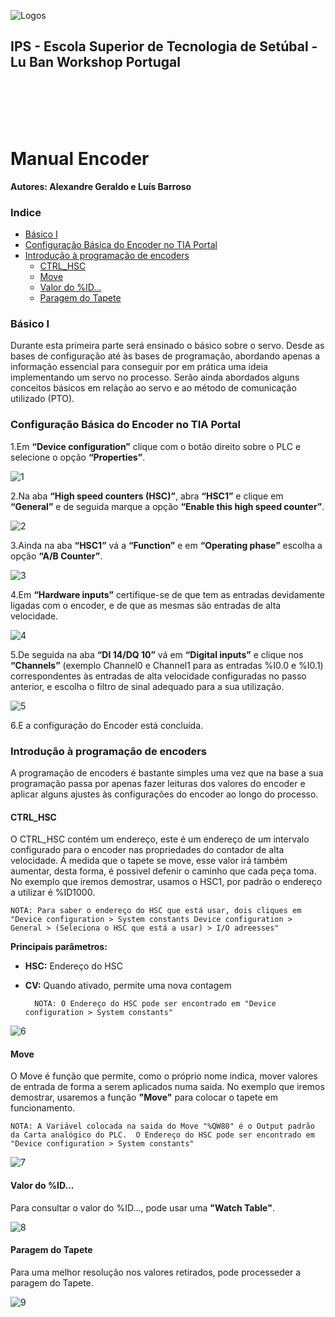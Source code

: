 ![Logos](../../equipments/manuais/logos/Logo_Luban_IPS_2.png)

<div><h2>IPS - Escola Superior de Tecnologia de Setúbal - Lu Ban Workshop Portugal<div></h2>
<br></br>
<br></br>

# Manual Encoder

**Autores: Alexandre Geraldo e Luís Barroso** 

### Indice
- [Básico I](#basico-i)
- [Configuração Básica do Encoder no TIA Portal](#configuracao-basica-do-encoder-no-tia-portal)
- [Introdução à programação de encoders](#introducao-a-programacao-de-encoders)
  - [CTRL_HSC](#ctrl-hsc)
  - [Move](#move)
  - [Valor do %ID…](#valor-do-id)
  - [Paragem do Tapete](#paragem-do-tapete)

### Básico I

Durante esta primeira parte será ensinado o básico sobre o servo. Desde as bases de configuração até às bases de programação, abordando apenas a informação essencial para conseguir por em prática uma ideia implementando um servo no processo. Serão ainda abordados alguns conceitos básicos em relação ao servo e ao método de comunicação utilizado (PTO). 

### Configuração Básica do Encoder no TIA Portal

1.Em **“Device configuration”** clique com o botão direito sobre o PLC e selecione o opção **“Properties”**.

![1](../../equipments/manuais/manual_enconder_imagens/img_conf_basica/1.png)

2.Na aba **“High speed counters (HSC)”**, abra **“HSC1”** e clique em **“General”** e de seguida marque a opção **“Enable this high speed counter”**.

![2](../../equipments/manuais/manual_enconder_imagens/img_conf_basica/2.png)

3.Ainda na aba **“HSC1”** vá a **“Function”** e em **“Operating phase”** escolha a opção **“A/B Counter”**.

![3](../../equipments/manuais/manual_enconder_imagens/img_conf_basica/3.png)

4.Em **“Hardware inputs”** certifique-se de que tem as entradas devidamente ligadas com o encoder, e de que as mesmas são entradas de alta velocidade.

![4](../../equipments/manuais/manual_enconder_imagens/img_conf_basica/4.png)

5.De seguida na aba **“DI 14/DQ 10”** vá em **“Digital inputs”** e clique nos **“Channels”** (exemplo Channel0 e Channel1 para as entradas %I0.0 e %I0.1) correspondentes às entradas de alta velocidade configuradas no passo anterior, e escolha o filtro de sinal adequado para a sua utilização.

![5](../../equipments/manuais/manual_enconder_imagens/img_conf_basica/5.png)

6.E a configuração do Encoder está concluída.

### Introdução à programação de encoders
A programação de encoders é bastante simples uma vez que na base a sua programação passa por apenas fazer leituras dos valores do encoder e aplicar alguns ajustes às configurações do encoder ao longo do processo.

#### CTRL_HSC
O CTRL_HSC contém um endereço, este é um endereço de um intervalo configurado para o encoder nas propriedades do contador de alta velocidade. Á medida que o tapete se move, esse valor irá também aumentar, desta forma, é possivel defenir o caminho que cada peça toma. No exemplo que iremos demostrar, usamos o HSC1, por padrão o endereço a utilizar é %ID1000.

    NOTA: Para saber o endereço do HSC que está usar, dois cliques em "Device configuration > System constants Device configuration > General > (Seleciona o HSC que está a usar) > I/O adreesses"

**Principais parâmetros:**
- **HSC:** Endereço do HSC
- **CV:** Quando ativado, permite uma nova contagem

        NOTA: O Endereço do HSC pode ser encontrado em "Device configuration > System constants"

![6](../../equipments/manuais/manual_enconder_imagens/img_programacao/1.PNG)

#### Move
O Move é função que permite, como o próprio nome indica, mover valores de entrada de forma a serem aplicados numa saida. No exemplo que iremos demostrar, usaremos a função **"Move"** para colocar o tapete em funcionamento. 

    NOTA: A Variável colocada na saida do Move "%QW80" é o Output padrão da Carta analógico do PLC.  O Endereço do HSC pode ser encontrado em "Device configuration > System constants"

![7](../../equipments/manuais/manual_enconder_imagens/img_programacao/2.PNG)

#### Valor do %ID...
Para consultar o valor do %ID..., pode usar uma **"Watch Table"**.

![8](../../equipments/manuais/manual_enconder_imagens/img_programacao/3.png)

#### Paragem do Tapete
Para uma melhor resolução nos valores retirados, pode processeder a paragem do Tapete.

![9](../../equipments/manuais/manual_enconder_imagens/img_programacao/4.png)